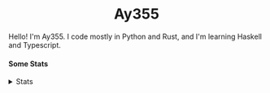 <h1 align="center"><b>Ay355</b></h1>


Hello! I'm Ay355. I code mostly in Python and Rust, and I'm learning Haskell and Typescript.


#### Some Stats


<details>
<summary>Stats</summary>
<br>
 
<a href="https://github.com/Ay-355">
 <img align="center" src="https://github-readme-stats.vercel.app/api?username=Ay-355&theme=tokyonight&show_icons=true&count_private=true&hide_border=true" />
</a><a href="https://github.com/Ay-355">
  <img align="center" src="https://github-readme-stats.vercel.app/api/top-langs/?username=Ay-355&hide=toml,yaml,cmake&layout=compact&langs_count=8&theme=tokyonight&hide_border=true" />
</a>

 
&nbsp; <!-- Space character to put some space between the different stat types. -->

 
<!--START_SECTION:waka-->
**🐱 My GitHub Data** 

> 🏆 37 Contributions in the Year 2022
 > 
> 📦 1.8 kB Used in GitHub's Storage 
 > 
> 🚫 Not Opted to Hire
 > 
> 📜 13 Public Repositories 
 > 
> 🔑 2 Private Repositories  
 > 
**I'm a Night 🦉** 

```text
🌞 Morning    27 commits     ██░░░░░░░░░░░░░░░░░░░░░░░   8.36% 
🌆 Daytime    131 commits    ██████████░░░░░░░░░░░░░░░   40.56% 
🌃 Evening    157 commits    ████████████░░░░░░░░░░░░░   48.61% 
🌙 Night      8 commits      ░░░░░░░░░░░░░░░░░░░░░░░░░   2.48%

```
📅 **I'm Most Productive on Monday** 

```text
Monday       56 commits     ████░░░░░░░░░░░░░░░░░░░░░   17.34% 
Tuesday      47 commits     ███░░░░░░░░░░░░░░░░░░░░░░   14.55% 
Wednesday    39 commits     ███░░░░░░░░░░░░░░░░░░░░░░   12.07% 
Thursday     49 commits     ███░░░░░░░░░░░░░░░░░░░░░░   15.17% 
Friday       49 commits     ███░░░░░░░░░░░░░░░░░░░░░░   15.17% 
Saturday     48 commits     ███░░░░░░░░░░░░░░░░░░░░░░   14.86% 
Sunday       35 commits     ██░░░░░░░░░░░░░░░░░░░░░░░   10.84%

```


📊 **This Week I Spent My Time On** 

```text
💬 Programming Languages: 
Python                   4 hrs               ██████████████████░░░░░░░   72.74% 
Makefile                 1 hr 9 mins         █████░░░░░░░░░░░░░░░░░░░░   21.12% 
C                        14 mins             █░░░░░░░░░░░░░░░░░░░░░░░░   4.47% 
JavaScript               2 mins              ░░░░░░░░░░░░░░░░░░░░░░░░░   0.86% 
INI                      2 mins              ░░░░░░░░░░░░░░░░░░░░░░░░░   0.8%

🔥 Editors: 
Neovim                   5 hrs 2 mins        ███████████████████████░░   91.55% 
Notepad++                27 mins             ██░░░░░░░░░░░░░░░░░░░░░░░   8.45%

🐱‍💻 Projects: 
schoolwork               4 hrs               ██████████████████░░░░░░░   72.74% 
tetris-3d                1 hr 24 mins        ██████░░░░░░░░░░░░░░░░░░░   25.59% 
Unknown Project          5 mins              ░░░░░░░░░░░░░░░░░░░░░░░░░   1.67%

💻 Operating System: 
Windows                  5 hrs 30 mins       █████████████████████████   100.0%

```

**I Mostly Code in Python** 

```text
Python                   8 repos             ██████████████████░░░░░░░   72.73% 
HTML                     1 repo              ██░░░░░░░░░░░░░░░░░░░░░░░   9.09% 
C++                      1 repo              ██░░░░░░░░░░░░░░░░░░░░░░░   9.09% 
Rust                     1 repo              ██░░░░░░░░░░░░░░░░░░░░░░░   9.09%

```



 Last Updated on 21/02/2022 12:56:25 UTC
<!--END_SECTION:waka-->
</details>
